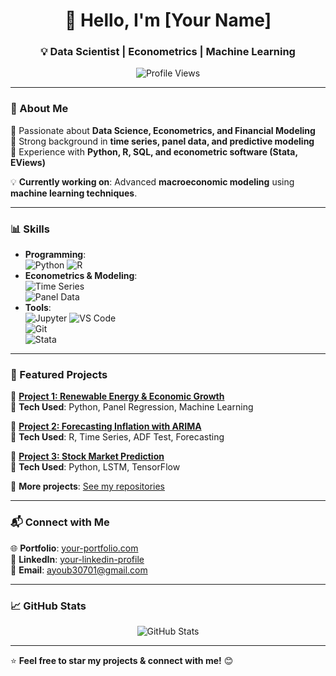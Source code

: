 <h1 align="center">👋 Hello, I'm [Your Name] </h1>
<h3 align="center">💡 Data Scientist | Econometrics | Machine Learning </h3>

<p align="center">
  <img src="https://komarev.com/ghpvc/?username=your-username&label=Profile%20Views&color=blueviolet&style=flat" alt="Profile Views" />
</p>

---

### 🚀 About Me  
🔹 Passionate about **Data Science, Econometrics, and Financial Modeling**  
🔹 Strong background in **time series, panel data, and predictive modeling**  
🔹 Experience with **Python, R, SQL, and econometric software (Stata, EViews)**  

💡 **Currently working on**: Advanced **macroeconomic modeling** using **machine learning techniques**.  

---

### 📊 Skills  
- **Programming**:  
  ![Python](https://img.shields.io/badge/Python-%233776AB.svg?style=for-the-badge&logo=python&logoColor=white) 
  ![R](https://img.shields.io/badge/R-%23276DC3.svg?style=for-the-badge&logo=r&logoColor=white)  
- **Econometrics & Modeling**:  
  ![Time Series](https://img.shields.io/badge/Time%20Series-%230072B1.svg?style=for-the-badge)  
  ![Panel Data](https://img.shields.io/badge/Panel%20Data-%2300A86B.svg?style=for-the-badge)  
- **Tools**:  
  ![Jupyter](https://img.shields.io/badge/Jupyter-%23F37626.svg?style=for-the-badge&logo=jupyter&logoColor=white) 
  ![VS Code](https://img.shields.io/badge/VSCode-%23007ACC.svg?style=for-the-badge&logo=visual-studio-code&logoColor=white)  
  ![Git](https://img.shields.io/badge/Git-%23F05032.svg?style=for-the-badge&logo=git&logoColor=white)  
  ![Stata](https://img.shields.io/badge/Stata-%23134987.svg?style=for-the-badge)  

---

### 📂 Featured Projects  
🚀 **[Project 1: Renewable Energy & Economic Growth](https://github.com/your-username/project1)**  
📌 **Tech Used**: Python, Panel Regression, Machine Learning  

🚀 **[Project 2: Forecasting Inflation with ARIMA](https://github.com/your-username/project2)**  
📌 **Tech Used**: R, Time Series, ADF Test, Forecasting  

🚀 **[Project 3: Stock Market Prediction](https://github.com/your-username/project3)**  
📌 **Tech Used**: Python, LSTM, TensorFlow  

🔗 **More projects**: [See my repositories](https://github.com/your-username?tab=repositories)  

---

### 📬 Connect with Me  
🌐 **Portfolio**: [your-portfolio.com](https://your-portfolio.com)  
💼 **LinkedIn**: [your-linkedin-profile](https://linkedin.com/in/your-profile)  
📧 **Email**: ayoub30701@gmail.com  

---

### 📈 GitHub Stats  
<p align="center">
  <img src="https://github-readme-stats.vercel.app/api?username=your-username&show_icons=true&theme=radical" alt="GitHub Stats" />
</p>

---

⭐️ **Feel free to star my projects & connect with me!** 😊  
